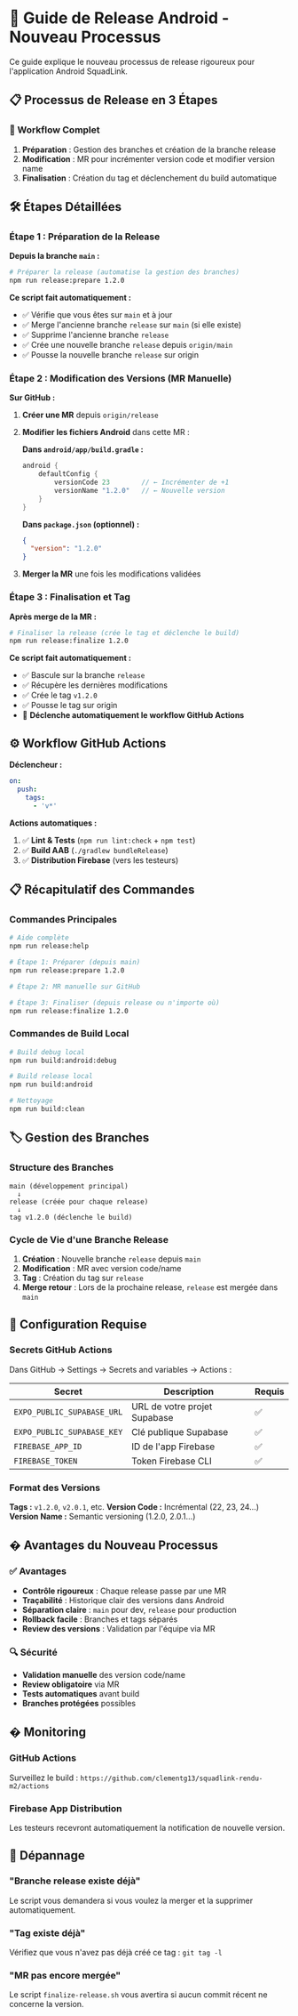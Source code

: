 # 🚀 Guide de Release Android - Nouveau Processus

Ce guide explique le nouveau processus de release rigoureux pour l'application Android SquadLink.

## 📋 Processus de Release en 3 Étapes

### 🔄 Workflow Complet

1. **Préparation** : Gestion des branches et création de la branche release
2. **Modification** : MR pour incrémenter version code et modifier version name  
3. **Finalisation** : Création du tag et déclenchement du build automatique

## 🛠️ Étapes Détaillées

### Étape 1 : Préparation de la Release

**Depuis la branche `main` :**

```bash
# Préparer la release (automatise la gestion des branches)
npm run release:prepare 1.2.0
```

**Ce script fait automatiquement :**
- ✅ Vérifie que vous êtes sur `main` et à jour
- ✅ Merge l'ancienne branche `release` sur `main` (si elle existe)
- ✅ Supprime l'ancienne branche `release`
- ✅ Crée une nouvelle branche `release` depuis `origin/main`
- ✅ Pousse la nouvelle branche `release` sur origin

### Étape 2 : Modification des Versions (MR Manuelle)

**Sur GitHub :**

1. **Créer une MR** depuis `origin/release`
2. **Modifier les fichiers Android** dans cette MR :

   **Dans `android/app/build.gradle` :**
   ```gradle
   android {
       defaultConfig {
           versionCode 23        // ← Incrémenter de +1
           versionName "1.2.0"   // ← Nouvelle version
       }
   }
   ```

   **Dans `package.json` (optionnel) :**
   ```json
   {
     "version": "1.2.0"
   }
   ```

3. **Merger la MR** une fois les modifications validées

### Étape 3 : Finalisation et Tag

**Après merge de la MR :**

```bash
# Finaliser la release (crée le tag et déclenche le build)
npm run release:finalize 1.2.0
```

**Ce script fait automatiquement :**
- ✅ Bascule sur la branche `release`
- ✅ Récupère les dernières modifications
- ✅ Crée le tag `v1.2.0`
- ✅ Pousse le tag sur origin
- 🚀 **Déclenche automatiquement le workflow GitHub Actions**

## ⚙️ Workflow GitHub Actions

**Déclencheur :**
```yaml
on:
  push:
    tags:
      - 'v*'
```

**Actions automatiques :**
1. ✅ **Lint & Tests** (`npm run lint:check` + `npm test`)
2. ✅ **Build AAB** (`./gradlew bundleRelease`)
3. ✅ **Distribution Firebase** (vers les testeurs)

## 📋 Récapitulatif des Commandes

### Commandes Principales
```bash
# Aide complète
npm run release:help

# Étape 1: Préparer (depuis main)
npm run release:prepare 1.2.0

# Étape 2: MR manuelle sur GitHub

# Étape 3: Finaliser (depuis release ou n'importe où)
npm run release:finalize 1.2.0
```

### Commandes de Build Local
```bash
# Build debug local
npm run build:android:debug

# Build release local  
npm run build:android

# Nettoyage
npm run build:clean
```

## 🏷️ Gestion des Branches

### Structure des Branches
```
main (développement principal)
  ↓
release (créée pour chaque release)
  ↓  
tag v1.2.0 (déclenche le build)
```

### Cycle de Vie d'une Branche Release
1. **Création** : Nouvelle branche `release` depuis `main`
2. **Modification** : MR avec version code/name
3. **Tag** : Création du tag sur `release`
4. **Merge retour** : Lors de la prochaine release, `release` est mergée dans `main`

## 🔧 Configuration Requise

### Secrets GitHub Actions
Dans GitHub → Settings → Secrets and variables → Actions :

| Secret | Description | Requis |
|--------|-------------|---------|
| `EXPO_PUBLIC_SUPABASE_URL` | URL de votre projet Supabase | ✅ |
| `EXPO_PUBLIC_SUPABASE_KEY` | Clé publique Supabase | ✅ |
| `FIREBASE_APP_ID` | ID de l'app Firebase | ✅ |
| `FIREBASE_TOKEN` | Token Firebase CLI | ✅ |

### Format des Versions

**Tags :** `v1.2.0`, `v2.0.1`, etc.
**Version Code :** Incrémental (22, 23, 24...)
**Version Name :** Semantic versioning (1.2.0, 2.0.1...)

## � Avantages du Nouveau Processus

### ✅ **Avantages**
- **Contrôle rigoureux** : Chaque release passe par une MR
- **Traçabilité** : Historique clair des versions dans Android
- **Séparation claire** : `main` pour dev, `release` pour production
- **Rollback facile** : Branches et tags séparés
- **Review des versions** : Validation par l'équipe via MR

### 🔍 **Sécurité**
- **Validation manuelle** des version code/name
- **Review obligatoire** via MR
- **Tests automatiques** avant build
- **Branches protégées** possibles

## � Monitoring

### GitHub Actions
Surveillez le build : `https://github.com/clementg13/squadlink-rendu-m2/actions`

### Firebase App Distribution
Les testeurs recevront automatiquement la notification de nouvelle version.

## 🚨 Dépannage

### "Branche release existe déjà"
Le script vous demandera si vous voulez la merger et la supprimer automatiquement.

### "Tag existe déjà"
Vérifiez que vous n'avez pas déjà créé ce tag : `git tag -l`

### "MR pas encore mergée"
Le script `finalize-release.sh` vous avertira si aucun commit récent ne concerne la version.
